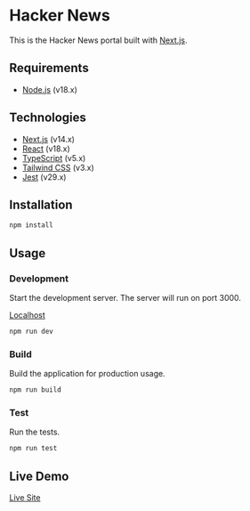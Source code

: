 # Hacker News

This is the Hacker News portal built with [Next.js](https://nextjs.org/).

## Requirements

- [Node.js](https://nodejs.org/en/) (v18.x)

## Technologies

- [Next.js](https://nextjs.org/) (v14.x)
- [React](https://reactjs.org/) (v18.x)
- [TypeScript](https://www.typescriptlang.org/) (v5.x)
- [Tailwind CSS](https://tailwindcss.com/) (v3.x)
- [Jest](https://jestjs.io/) (v29.x)

## Installation

```bash
npm install
```

## Usage

### Development

Start the development server. The server will run on port 3000.

[Localhost](http://localhost:3000)

```bash
npm run dev
```

### Build

Build the application for production usage.

```bash
npm run build
```

### Test

Run the tests.

```bash
npm run test
```

## Live Demo

[Live Site](https://nextjs-hacker-news-psi.vercel.app/)
